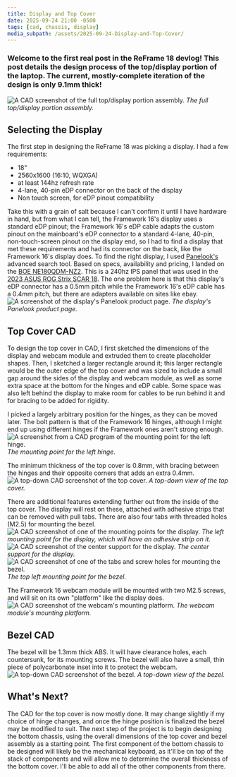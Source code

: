 ```yaml
---
title: Display and Top Cover
date: 2025-09-24 21:00 -0500
tags: [cad, chassis, display]
media_subpath: /assets/2025-09-24-Display-and-Top-Cover/
---
```


### Welcome to the first real post in the ReFrame 18 devlog! This post details the design process of the top/display portion of the laptop. The current, mostly-complete iteration of the design is only 9.1mm thick!
![A CAD screenshot of the full top/display portion assembly.](Full-Assembly.png)
_The full top/display portion assembly._

## Selecting the Display
The first step in designing the ReFrame 18 was picking a display. I had a few requirements:
- 18"
- 2560x1600 (16:10, WQXGA)
- at least 144hz refresh rate
- 4-lane, 40-pin eDP connector on the back of the display
- Non touch screen, for eDP pinout compatibility

Take this with a grain of salt because I can't confirm it until I have hardware in hand, but from what I can tell, the Framework 16's display uses a standard eDP pinout; the Framework 16's eDP cable adapts the custom pinout on the mainboard's eDP connector to a standard 4-lane, 40-pin, non-touch-screen pinout on the display end, so I had to find a display that met these requirements and had its connector on the back, like the Framework 16's display does. To find the right display, I used [Panelook's](https://www.panelook.com/index.php) advanced search tool. Based on specs, availability and pricing, I landed on the [BOE NE180QDM-NZ2](https://www.panelook.com/NE180QDM-NZ2_BOE_18.0_LCM_overview_60286.html). This is a 240hz IPS panel that was used in the [2023 ASUS ROG Strix SCAR 18](https://rog.asus.com/laptops/rog-strix/rog-strix-scar-18-2023-series/). The one problem here is that this display's eDP connector has a 0.5mm pitch while the Framework 16's eDP cable has a 0.4mm pitch, but there are adapters available on sites like ebay.
![A screenshot of the display's Panelook product page.](Panelook.png)
_The display's Panelook product page._

## Top Cover CAD
To design the top cover in CAD, I first sketched the dimensions of the display and webcam module and extruded them to create placeholder shapes. Then, I sketched a larger rectangle around it; this larger rectangle would be the outer edge of the top cover and was sized to include a small gap around the sides of the display and webcam module, as well as some extra space at the bottom for the hinges and eDP cable. Some space was also left behind the display to make room for cables to be run behind it and for bracing to be added for rigidity.

I picked a largely arbitrary position for the hinges, as they can be moved later. The bolt pattern is that of the Framework 16 hinges, although I might end up using different hinges if the Framework ones aren't strong enough.
![A screenshot from a CAD program of the mounting point for the left hinge.](Hinge-Mount.png)
_The mounting point for the left hinge._

The minimum thickness of the top cover is 0.8mm, with bracing between the hinges and their opposite corners that adds an extra 0.4mm. 
![A top-down CAD screenshot of the top cover.](Top-Cover-Top-View.png)
_A top-down view of the top cover._

There are additional features extending further out from the inside of the top cover. The display will rest on these, attached with adhesive strips that can be removed with pull tabs. There are also four tabs with threaded holes (M2.5) for mounting the bezel.
![A CAD screenshot of one of the mounting points for the display.](Display-Mount.png)
_The left mounting point for the display, which will have an adhesive strip on it._
![A CAD screenshot of the center support for the display.](Center-Display-Support.png)
_The center support for the display._
![A CAD screenshot of one of the tabs and screw holes for mounting the bezel.](Bezel-Mount.png)
_The top left mounting point for the bezel._

The Framework 16 webcam module will be mounted with two M2.5 screws, and will sit on its own "platform" like the display does.
![A CAD screenshot of the webcam's mounting platform.](Webcam-Mount.png)
_The webcam module's mounting platform._

## Bezel CAD
The bezel will be 1.3mm thick ABS. It will have clearance holes, each countersunk, for its mounting screws. The bezel will also have a small, thin piece of polycarbonate inset into it to protect the webcam.
![A top-down CAD screenshot of the bezel.](Bezel-Top-View.png)
_A top-down view of the bezel._

## What's Next?
The CAD for the top cover is now mostly done. It may change slightly if my choice of hinge changes, and once the hinge position is finalized the bezel may be modified to suit. The next step of the project is to begin designing the bottom chassis, using the overall dimensions of the top cover and bezel assembly as a starting point. The first component of the bottom chassis to be designed will likely be the mechanical keyboard, as it'll be on top of the stack of components and will allow me to determine the overall thickness of the bottom cover. I'll be able to add all of the other components from there.
